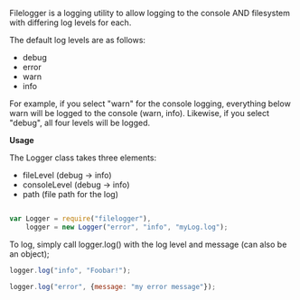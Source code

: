 Filelogger is a logging utility to allow logging to the console AND filesystem with differing log levels for each.

The default log levels are as follows:

* debug
* error
* warn
* info

For example, if you select "warn" for the console logging, everything below warn will be logged to the console (warn, info).
Likewise, if you select "debug", all four levels will be logged.

**Usage**

The Logger class takes three elements:

* fileLevel (debug -> info)
* consoleLevel (debug -> info)
* path (file path for the log)

```javascript

var Logger = require("filelogger"),
    logger = new Logger("error", "info", "myLog.log");

```

To log, simply call logger.log() with the log level and message (can also be an object);

```javascript
logger.log("info", "Foobar!");

logger.log("error", {message: "my error message"});
```

